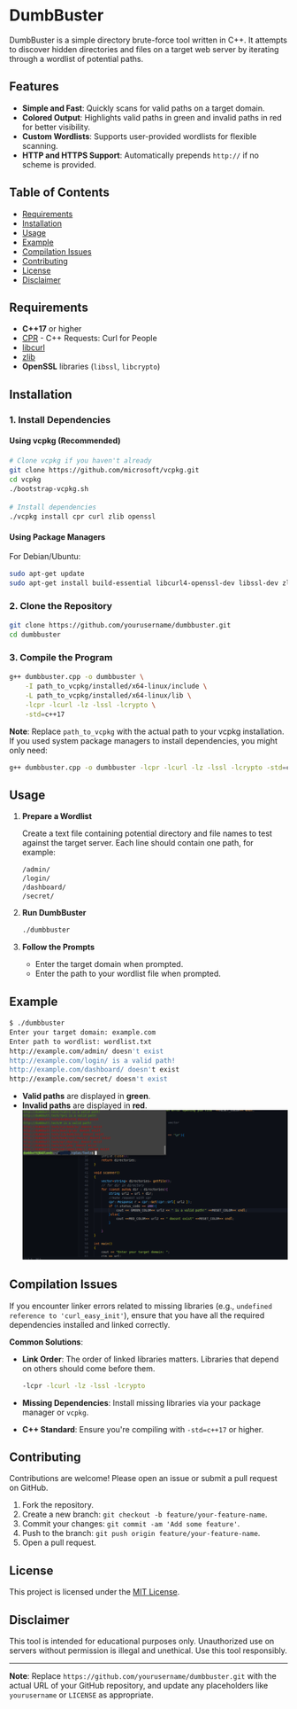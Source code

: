# DumbBuster
DumbBuster is a simple directory brute-force tool written in C++. It attempts to discover hidden directories and files on a target web server by iterating through a wordlist of potential paths.


## Features

- **Simple and Fast**: Quickly scans for valid paths on a target domain.
- **Colored Output**: Highlights valid paths in green and invalid paths in red for better visibility.
- **Custom Wordlists**: Supports user-provided wordlists for flexible scanning.
- **HTTP and HTTPS Support**: Automatically prepends `http://` if no scheme is provided.

## Table of Contents

- [Requirements](#requirements)
- [Installation](#installation)
- [Usage](#usage)
- [Example](#example)
- [Compilation Issues](#compilation-issues)
- [Contributing](#contributing)
- [License](#license)
- [Disclaimer](#disclaimer)

## Requirements

- **C++17** or higher
- [CPR](https://github.com/libcpr/cpr) - C++ Requests: Curl for People
- [libcurl](https://curl.se/libcurl/)
- [zlib](https://zlib.net/)
- **OpenSSL** libraries (`libssl`, `libcrypto`)

## Installation

### 1. Install Dependencies

#### Using vcpkg (Recommended)

```bash
# Clone vcpkg if you haven't already
git clone https://github.com/microsoft/vcpkg.git
cd vcpkg
./bootstrap-vcpkg.sh

# Install dependencies
./vcpkg install cpr curl zlib openssl
```

#### Using Package Managers

For Debian/Ubuntu:

```bash
sudo apt-get update
sudo apt-get install build-essential libcurl4-openssl-dev libssl-dev zlib1g-dev
```

### 2. Clone the Repository

```bash
git clone https://github.com/yourusername/dumbbuster.git
cd dumbbuster
```

### 3. Compile the Program

```bash
g++ dumbbuster.cpp -o dumbbuster \
    -I path_to_vcpkg/installed/x64-linux/include \
    -L path_to_vcpkg/installed/x64-linux/lib \
    -lcpr -lcurl -lz -lssl -lcrypto \
    -std=c++17
```

**Note**: Replace `path_to_vcpkg` with the actual path to your vcpkg installation. If you used system package managers to install dependencies, you might only need:

```bash
g++ dumbbuster.cpp -o dumbbuster -lcpr -lcurl -lz -lssl -lcrypto -std=c++17
```

## Usage

1. **Prepare a Wordlist**

   Create a text file containing potential directory and file names to test against the target server. Each line should contain one path, for example:

   ```
   /admin/
   /login/
   /dashboard/
   /secret/
   ```

2. **Run DumbBuster**

   ```bash
   ./dumbbuster
   ```

3. **Follow the Prompts**

   - Enter the target domain when prompted.
   - Enter the path to your wordlist file when prompted.

## Example

```bash
$ ./dumbbuster
Enter your target domain: example.com
Enter path to wordlist: wordlist.txt
http://example.com/admin/ doesn't exist
http://example.com/login/ is a valid path!
http://example.com/dashboard/ doesn't exist
http://example.com/secret/ doesn't exist
```

- **Valid paths** are displayed in **green**.
- **Invalid paths** are displayed in **red**.
![DumbBuster Demo](/buster.png)
## Compilation Issues

If you encounter linker errors related to missing libraries (e.g., `undefined reference to 'curl_easy_init'`), ensure that you have all the required dependencies installed and linked correctly.

**Common Solutions**:

- **Link Order**: The order of linked libraries matters. Libraries that depend on others should come before them.

  ```bash
  -lcpr -lcurl -lz -lssl -lcrypto
  ```

- **Missing Dependencies**: Install missing libraries via your package manager or `vcpkg`.

- **C++ Standard**: Ensure you're compiling with `-std=c++17` or higher.

## Contributing

Contributions are welcome! Please open an issue or submit a pull request on GitHub.

1. Fork the repository.
2. Create a new branch: `git checkout -b feature/your-feature-name`.
3. Commit your changes: `git commit -am 'Add some feature'`.
4. Push to the branch: `git push origin feature/your-feature-name`.
5. Open a pull request.

## License

This project is licensed under the [MIT License](LICENSE).

## Disclaimer

This tool is intended for educational purposes only. Unauthorized use on servers without permission is illegal and unethical. Use this tool responsibly.

---

**Note**: Replace `https://github.com/yourusername/dumbbuster.git` with the actual URL of your GitHub repository, and update any placeholders like `yourusername` or `LICENSE` as appropriate.
